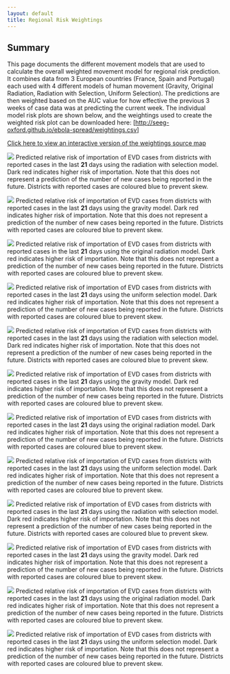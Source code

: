 ```yaml
---
layout: default
title: Regional Risk Weightings
---
```


## Summary

This page documents the different movement models that are used to calculate the overall weighted movement model for regional risk prediction. It combines data from 3 European countries (France, Spain and Portugal) each used with 4 different models of human movement (Gravity, Original Radiation, Radiation with Selection, Uniform Selection). The predictions are then weighted based on the AUC value for how effective the previous 3 weeks of case data was at predicting the current week. The individual model risk plots are shown below, and the weightings used to create the weighted risk plot can be downloaded here: [http://seeg-oxford.github.io/ebola-spread/weightings.csv]

[Click here to view an interactive version of the weightings source map][weighting-geojson]

[weighting-geojson]: http://seeg-oxford.github.io/ebola-spread/geojson/Regional_Risk_Source/regional_prediction_source

<a href="images/regional_prediction_France Radiation With Selection_large.png"><img src="images/regional_prediction_France Radiation With Selection.png" /></a>
Predicted relative risk of importation of EVD cases from districts with reported cases in the last <b>21</b> days using the radiation with selection model. Dark red indicates higher risk of importation. Note that this does not represent a prediction of the number of new cases being reported in the future. Districts with reported cases are coloured blue to prevent skew.

<a href="images/regional_prediction_France Gravity_large.png"><img src="images/regional_prediction_France Gravity.png" /></a>
Predicted relative risk of importation of EVD cases from districts with reported cases in the last <b>21</b> days using the gravity model. Dark red indicates higher risk of importation. Note that this does not represent a prediction of the number of new cases being reported in the future. Districts with reported cases are coloured blue to prevent skew.

<a href="images/regional_prediction_France Original Radiation_large.png"><img src="images/regional_prediction_France Original Radiation.png" /></a>
Predicted relative risk of importation of EVD cases from districts with reported cases in the last <b>21</b> days using the original radiation model. Dark red indicates higher risk of importation. Note that this does not represent a prediction of the number of new cases being reported in the future. Districts with reported cases are coloured blue to prevent skew.

<a href="images/regional_prediction_France Uniform Selection_large.png"><img src="images/regional_prediction_France Uniform Selection.png" /></a>
Predicted relative risk of importation of EVD cases from districts with reported cases in the last <b>21</b> days using the uniform selection model. Dark red indicates higher risk of importation. Note that this does not represent a prediction of the number of new cases being reported in the future. Districts with reported cases are coloured blue to prevent skew.

<a href="images/regional_prediction_Portugal Radiation With Selection_large.png"><img src="images/regional_prediction_Portugal Radiation With Selection.png" /></a>
Predicted relative risk of importation of EVD cases from districts with reported cases in the last <b>21</b> days using the radiation with selection model. Dark red indicates higher risk of importation. Note that this does not represent a prediction of the number of new cases being reported in the future. Districts with reported cases are coloured blue to prevent skew.

<a href="images/regional_prediction_Portugal Gravity_large.png"><img src="images/regional_prediction_Portugal Gravity.png" /></a>
Predicted relative risk of importation of EVD cases from districts with reported cases in the last <b>21</b> days using the gravity model. Dark red indicates higher risk of importation. Note that this does not represent a prediction of the number of new cases being reported in the future. Districts with reported cases are coloured blue to prevent skew.

<a href="images/regional_prediction_Portugal Original Radiation_large.png"><img src="images/regional_prediction_Portugal Original Radiation.png" /></a>
Predicted relative risk of importation of EVD cases from districts with reported cases in the last <b>21</b> days using the original radiation model. Dark red indicates higher risk of importation. Note that this does not represent a prediction of the number of new cases being reported in the future. Districts with reported cases are coloured blue to prevent skew.

<a href="images/regional_prediction_Portugal Uniform Selection_large.png"><img src="images/regional_prediction_Portugal Uniform Selection.png" /></a>
Predicted relative risk of importation of EVD cases from districts with reported cases in the last <b>21</b> days using the uniform selection model. Dark red indicates higher risk of importation. Note that this does not represent a prediction of the number of new cases being reported in the future. Districts with reported cases are coloured blue to prevent skew.

<a href="images/regional_prediction_Spain Radiation With Selection_large.png"><img src="images/regional_prediction_Spain Radiation With Selection.png" /></a>
Predicted relative risk of importation of EVD cases from districts with reported cases in the last <b>21</b> days using the radiation with selection model. Dark red indicates higher risk of importation. Note that this does not represent a prediction of the number of new cases being reported in the future. Districts with reported cases are coloured blue to prevent skew.

<a href="images/regional_prediction_Spain Gravity_large.png"><img src="images/regional_prediction_Spain Gravity.png" /></a>
Predicted relative risk of importation of EVD cases from districts with reported cases in the last <b>21</b> days using the gravity model. Dark red indicates higher risk of importation. Note that this does not represent a prediction of the number of new cases being reported in the future. Districts with reported cases are coloured blue to prevent skew.

<a href="images/regional_prediction_Spain Original Radiation_large.png"><img src="images/regional_prediction_Spain Original Radiation.png" /></a>
Predicted relative risk of importation of EVD cases from districts with reported cases in the last <b>21</b> days using the original radiation model. Dark red indicates higher risk of importation. Note that this does not represent a prediction of the number of new cases being reported in the future. Districts with reported cases are coloured blue to prevent skew.

<a href="images/regional_prediction_Spain Uniform Selection_large.png"><img src="images/regional_prediction_Spain Uniform Selection.png" /></a>
Predicted relative risk of importation of EVD cases from districts with reported cases in the last <b>21</b> days using the uniform selection model. Dark red indicates higher risk of importation. Note that this does not represent a prediction of the number of new cases being reported in the future. Districts with reported cases are coloured blue to prevent skew.